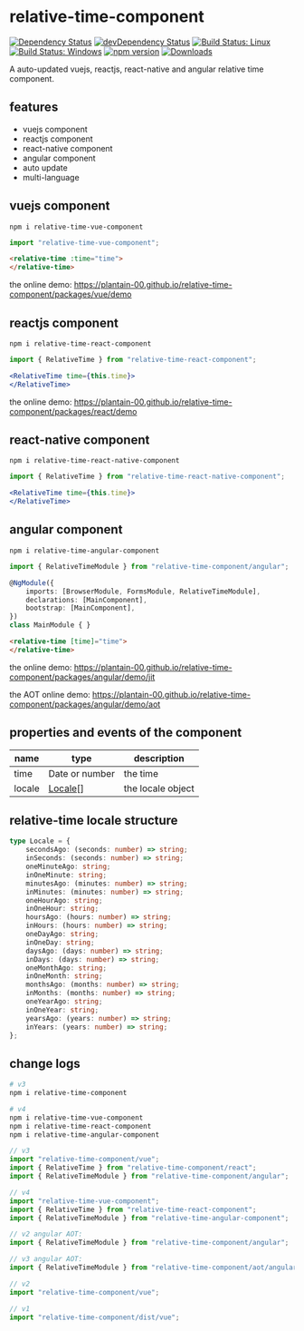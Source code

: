 # relative-time-component

[![Dependency Status](https://david-dm.org/plantain-00/relative-time-component.svg)](https://david-dm.org/plantain-00/relative-time-component)
[![devDependency Status](https://david-dm.org/plantain-00/relative-time-component/dev-status.svg)](https://david-dm.org/plantain-00/relative-time-component#info=devDependencies)
[![Build Status: Linux](https://travis-ci.org/plantain-00/relative-time-component.svg?branch=master)](https://travis-ci.org/plantain-00/relative-time-component)
[![Build Status: Windows](https://ci.appveyor.com/api/projects/status/github/plantain-00/relative-time-component?branch=master&svg=true)](https://ci.appveyor.com/project/plantain-00/relative-time-component/branch/master)
[![npm version](https://badge.fury.io/js/relative-time-component.svg)](https://badge.fury.io/js/relative-time-component)
[![Downloads](https://img.shields.io/npm/dm/relative-time-component.svg)](https://www.npmjs.com/package/relative-time-component)

A auto-updated vuejs, reactjs, react-native and angular relative time component.

## features

+ vuejs component
+ reactjs component
+ react-native component
+ angular component
+ auto update
+ multi-language

## vuejs component

`npm i relative-time-vue-component`

```ts
import "relative-time-vue-component";
```

```html
<relative-time :time="time">
</relative-time>
```

the online demo: <https://plantain-00.github.io/relative-time-component/packages/vue/demo>

## reactjs component

`npm i relative-time-react-component`

```ts
import { RelativeTime } from "relative-time-react-component";
```

```jsx
<RelativeTime time={this.time}>
</RelativeTime>
```

the online demo: <https://plantain-00.github.io/relative-time-component/packages/react/demo>

## react-native component

`npm i relative-time-react-native-component`

```ts
import { RelativeTime } from "relative-time-react-native-component";
```

```jsx
<RelativeTime time={this.time}>
</RelativeTime>
```

## angular component

`npm i relative-time-angular-component`

```ts
import { RelativeTimeModule } from "relative-time-component/angular";

@NgModule({
    imports: [BrowserModule, FormsModule, RelativeTimeModule],
    declarations: [MainComponent],
    bootstrap: [MainComponent],
})
class MainModule { }
```

```html
<relative-time [time]="time">
</relative-time>
```

the online demo: <https://plantain-00.github.io/relative-time-component/packages/angular/demo/jit>

the AOT online demo: <https://plantain-00.github.io/relative-time-component/packages/angular/demo/aot>

## properties and events of the component

name | type | description
--- | --- | ---
time | Date or number | the time
locale | [Locale](#relative-time-locale-structure)[] | the locale object

## relative-time locale structure

```ts
type Locale = {
    secondsAgo: (seconds: number) => string;
    inSeconds: (seconds: number) => string;
    oneMinuteAgo: string;
    inOneMinute: string;
    minutesAgo: (minutes: number) => string;
    inMinutes: (minutes: number) => string;
    oneHourAgo: string;
    inOneHour: string;
    hoursAgo: (hours: number) => string;
    inHours: (hours: number) => string;
    oneDayAgo: string;
    inOneDay: string;
    daysAgo: (days: number) => string;
    inDays: (days: number) => string;
    oneMonthAgo: string;
    inOneMonth: string;
    monthsAgo: (months: number) => string;
    inMonths: (months: number) => string;
    oneYearAgo: string;
    inOneYear: string;
    yearsAgo: (years: number) => string;
    inYears: (years: number) => string;
};
```

## change logs

```bash
# v3
npm i relative-time-component

# v4
npm i relative-time-vue-component
npm i relative-time-react-component
npm i relative-time-angular-component
```

```ts
// v3
import "relative-time-component/vue";
import { RelativeTime } from "relative-time-component/react";
import { RelativeTimeModule } from "relative-time-component/angular";

// v4
import "relative-time-vue-component";
import { RelativeTime } from "relative-time-react-component";
import { RelativeTimeModule } from "relative-time-angular-component";
```

```ts
// v2 angular AOT:
import { RelativeTimeModule } from "relative-time-component/angular";

// v3 angular AOT:
import { RelativeTimeModule } from "relative-time-component/aot/angular";
```

```ts
// v2
import "relative-time-component/vue";

// v1
import "relative-time-component/dist/vue";
```
